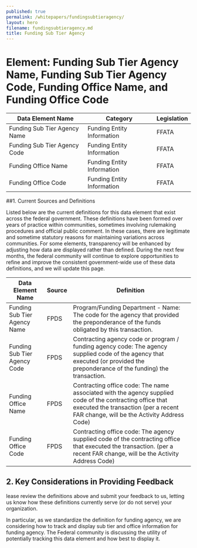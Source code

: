 ```yaml
---
published: true
permalink: /whitepapers/fundingsubtieragency/
layout: hero
filename: fundingsubtieragency.md
title: Funding Sub Tier Agency
---
```


# Element: Funding Sub Tier Agency Name, Funding Sub Tier Agency Code, Funding Office Name, and Funding Office Code

<table>
  <thead>
    <tr>
      <th scope ="col">Data Element Name</th>
      <th scope ="col">Category</th>
      <th scope="col">Legislation</th>
    </tr>
  </thead>
  <tr>
    <td>Funding Sub Tier Agency Name</td>
    <td>Funding Entity Information</td>
    <td>FFATA</td>
  </tr>
  <tr>
    <td>Funding Sub Tier Agency Code</td>
    <td>Funding Entity Information</td>
    <td>FFATA</td>
  </tr>
  <tr>
    <td>Funding Office Name</td>
    <td>Funding Entity Information</td>
    <td>FFATA</td>
  </tr>
  <tr>
    <td>Funding Office Code</td>
    <td>Funding Entity Information</td>
    <td>FFATA</td>
  </tr>
</table>

##1. Current Sources and Definitions

Listed below are the current definitions for this data element that exist across the federal government. These definitions have been formed over years of practice within communities, sometimes involving rulemaking procedures and official public comment. In these cases, there are legitimate and sometime statutory reasons for maintaining variations across communities. For some elements, transparency will be enhanced by adjusting how data are displayed rather than defined. During the next few months, the federal community will continue to explore opportunities to refine and improve the consistent government-wide use of these data definitions, and we will update this page.

<table>
  <thead>
    <tr>
      <th scope="col">Data Element Name</th>
      <th scope="col">Source</th>
      <th scope="col">Definition</th>
    </tr>
  </thead>
  <tr>
    <td>Funding Sub Tier  Agency Name</td>
    <td>FPDS</td>
    <td>Program/Funding Department - Name: The code for the agency that provided the preponderance of the funds obligated by this transaction.</td>
  </tr>
  <tr>
    <td>Funding Sub Tier  Agency Code</td>
    <td>FPDS</td>
    <td>Contracting agency code or program / funding agency code: The agency supplied code of the agency that executed (or provided the preponderance of the funding) the transaction.</td>
  </tr>
  <tr>
    <td>Funding Office Name</td>
    <td>FPDS</td>
    <td>Contracting office code: The name associated with the agency supplied code of the contracting office that executed the transaction (per a recent FAR change, will be the Activity Address Code)</td>
  </tr>
  <tr>
    <td>Funding Office Code</td>
    <td>FPDS</td>
    <td>Contracting office code: The agency supplied code of the contracting office that executed the transaction. (per a recent FAR change, will be the Activity Address Code)</td>
  </tr>
</table>

## 2. Key Considerations in Providing Feedback

lease review the definitions above and submit your feedback to us, letting us know how these definitions currently serve (or do not serve) your organization.

In particular, as we standardize the definition for funding agency, we are considering how to track and display sub tier and office information for funding agency. The Federal community is discussing the utility of potentially tracking this data element and how best to display it.
